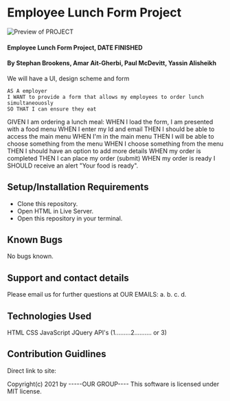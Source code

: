 # Employee Lunch Form Project
![Preview of PROJECT](assets\images\Preview.gif)
#### Employee Lunch Form Project, DATE FINISHED
#### By Stephan Brookens, Amar Ait-Gherbi, Paul McDevitt, Yassin Alisheikh

<!-- # Proposal Guide
## Title "Employee Lunch Form"
## Description:
An effective but simple way of ordering food for the company. Gives the employees convenience and accessibility to having lunch without having to travel. Uses existing employee ID# and Password for identification purposes. 


## APIs (Third-party):
OpenWeather 
Moment.js (Date & Time)
Geolocation.getCurrentPosition() [Geolocation] link: "https://developer.mozilla.org/en-US/docs/Web/API/Geolocation_API"

## Wireframe or Design for the website
![Preview of PROJECT](assets\images\wire grid.jpg)
## List of Tasks or Acceptance Criteria
```
AS A employer
I WANT to provide a form that allows my employees to order lunch simultaneouosly
SO THAT I can ensure they eat
```
GIVEN I am ordering a lunch meal:
WHEN I load the form, I am presented with a food menu 
WHEN I enter my Id and email 
THEN I should be able to access the main menu 
WHEN I'm in the main menu 
THEN I will be able to choose a meal or item from the menu 
WHEN I choose something from the menu 
THEN I should have an option to add options to customize my order
WHEN my order is completed 
THEN I can place my order (submit)
WHEN my order is ready
I SHOULD see a modal display "Your food is ready".

## First Task for each member
Amar & paul:
Template of the first page style, APIs, form to enter employee ID# & password.

Stephan and Yassin:
Template of second page style, links submit order button with modal to display a message and log all data to the console.

## What does the functioning prototype have in features for the first week? -->
We will have a UI, design scheme and form



```
AS A employer
I WANT to provide a form that allows my employees to order lunch simultaneouosly
SO THAT I can ensure they eat
```
GIVEN I am ordering a lunch meal:
WHEN I load the form, I am presented with a food menu 
WHEN I enter my Id and email 
THEN I should be able to access the main menu 
WHEN I'm in the main menu 
THEN I will be able to choose something from the menu 
WHEN I choose something from the menu 
THEN I should have an option to add more details
WHEN my order is completed 
THEN I can place my order (submit)
WHEN my order is ready
I SHOULD receive an alert "Your food is ready".










## Setup/Installation Requirements
* Clone this repository.
* Open HTML in Live Server.
* Open this repository in your terminal.
## Known Bugs
No bugs known.
## Support and contact details
Please email us for further questions at OUR EMAILS:
a.
b.
c.
d.
## Technologies Used
HTML
CSS
JavaScript
JQuery 
API's (1.........2.......... or 3)
## Contribution Guidlines 
Direct link to site:
<!--LINK TO PUBLISHED PRODUCT HERE-->
<!--Link TO GIT REPOSITORY HERE-->
Copyright(c) 2021 by -----OUR GROUP----
This software is licensed under MIT license.